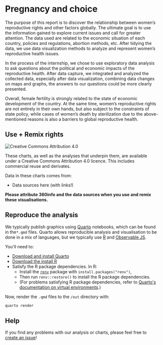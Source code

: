 # Pregnancy and choice

The purpose of this report is to discover the relationship between women’s reproductive rights and other factors globally. The ultimate goal is to use the information gained to explore current issues and call for greater attention. The data used are related to the economic situation of each country, policies and regulations, abortion methods, etc. After tidying the data, we use data visualization methods to analyze and represent women’s reproductive health issues.

In the process of the internship, we chose to use exploratory data analysis to ask questions about the political and economic impacts of the reproductive health. After data capture, we integrated and analyzed the collected data, especially after data visualization, combining data changes on maps and graphs, the answers to our questions could be more clearly presented.

Overall, female fertility is strongly related to the state of economic development of the country. At the same time, women’s reproductive rights are not entirely in their own hands, but also subject to the constraints of state policy, while cases of women’s death by sterilization due to the above-mentioned reasons is also a barriers to global reproductive health.

## Use + Remix rights

![[Creative Commons Attribution 4.0](https://creativecommons.org/licenses/by/4.0)](https://mirrors.creativecommons.org/presskit/buttons/80x15/png/by.png)

These charts, as well as the analyses that underpin them, are available under a Creative Commons Attribution 4.0 licence. This includes commercial reuse and derivates.

<!-- Do any of the data sources fall under a different licence? If so, describe the licence and which parts of the data fall under it here! if most of it does, change the above and replace LICENCE.md too -->

Data in these charts comes from:

* Data sources here (with links!)

**Please attribute 360info and the data sources when you use and remix these visualisations.**

## Reproduce the analysis

We typically publish graphics using [Quarto](https://quarto.org) notebooks, which can be found in the`*.qmd` files. Quarto allows reproducible analysis and visualisation to be done in a mix of languages, but we typically use [R](https://r-project,.org) and [Observable JS](https://observablehq.com/@observablehq/observables-not-javascript).

You'll need to:
- [Download and install Quarto](https://quarto.org/docs/get-started)
- [Download the install R](https://www.r-project.org)
- Satisfy the R package dependencies. In R:
  * Install the [`renv`](https://rstudio.github.io/renv) package with `install.packages("renv")`,
  * Then run `renv::restore()` to install the R package dependencies.
  * (For problems satisfying R package dependencies, refer to [Quarto's documentation on virtual environments](https://quarto.org/docs/projects/virtual-environments.html).)

Now, render the `.qmd` files to the `/out` directory with:

```sh
quarto render
```

## Help

<!-- replace `report-template` with the name of this repo in the link below  -->

If you find any problems with our analysis or charts, please feel free to [create an issue](https://github.com/360-info/report-template/issues/new)!
